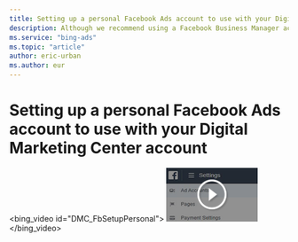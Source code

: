```yaml
---
title: Setting up a personal Facebook Ads account to use with your Digital Marketing Center account
description: Although we recommend using a Facebook Business Manager account, you can also connect a personal Facebook Ads acount to Digital Marketing Center  (English only)
ms.service: "bing-ads"
ms.topic: "article"
author: eric-urban
ms.author: eur
---
```


# Setting up a personal Facebook Ads account to use with your Digital Marketing Center account

<bing_video id="DMC_FbSetupPersonal">
    ![Play video](../images/DMC_VideoThumb_FbPersonal.png)
  </bing_video>

